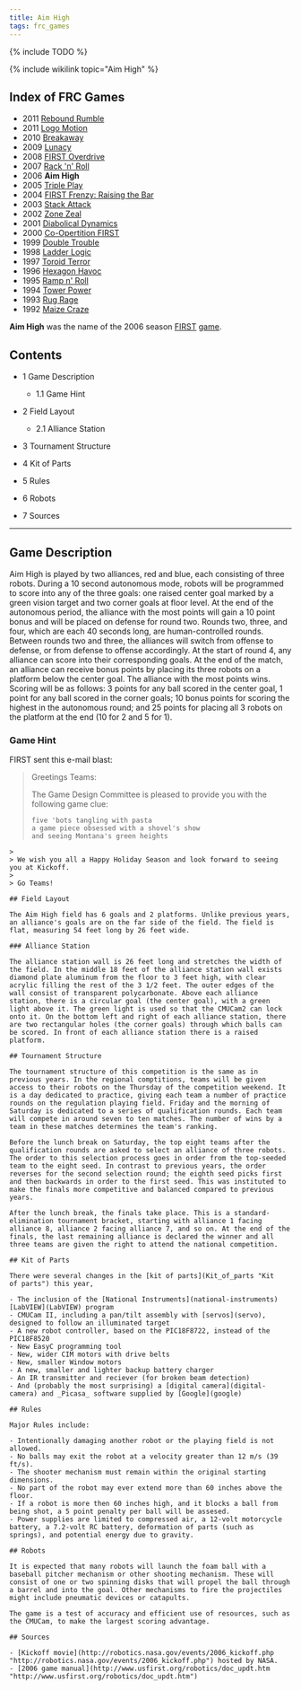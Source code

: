 ```yaml
---
title: Aim High
tags: frc_games
---
```

{% include TODO %}

{% include wikilink topic="Aim High" %}

## Index of FRC Games

- 2011 [Rebound Rumble](Rebound_Rumble "Rebound Rumble")
- 2011 [Logo Motion](Logo_Motion "Logo Motion")
- 2010 [Breakaway](Breakaway "Breakaway")
- 2009 [Lunacy](Lunacy "Lunacy")
- 2008 [FIRST Overdrive](FIRST_Overdrive "FIRST Overdrive")
- 2007 [Rack 'n' Roll](Rack_%27n%27_Roll "Rack 'n' Roll")
- 2006 **Aim High**
- 2005 [Triple Play](triple-play)
- 2004 [FIRST Frenzy: Raising the Bar](FIRST_Frenzy:_Raising_the_Bar "FIRST Frenzy: Raising the Bar")
- 2003 [Stack Attack](Stack_Attack "Stack Attack")
- 2002 [Zone Zeal](Zone_Zeal "Zone Zeal")
- 2001 [Diabolical Dynamics](Diabolical_Dynamics "Diabolical Dynamics")
- 2000 [Co-Opertition FIRST](Co-Opertition_FIRST "Co-Opertition FIRST")
- 1999 [Double Trouble](Double_Trouble "Double Trouble")
- 1998 [Ladder Logic](Ladder_Logic "Ladder Logic")
- 1997 [Toroid Terror](Toroid_Terror "Toroid Terror")
- 1996 [Hexagon Havoc](Hexagon_Havoc "Hexagon Havoc")
- 1995 [Ramp n' Roll](Ramp_n%27_Roll "Ramp n' Roll")
- 1994 [Tower Power](Tower_Power "Tower Power")
- 1993 [Rug Rage](Rug_Rage "Rug Rage")
- 1992 [Maize Craze](Maize_Craze "Maize Craze")

**Aim High** was the name of the 2006 season [FIRST](first) [game](frc-games "FRC Games").

## Contents

- 1 Game Description

  - 1.1 Game Hint

- 2 Field Layout

  - 2.1 Alliance Station

- 3 Tournament Structure
- 4 Kit of Parts
- 5 Rules
- 6 Robots
- 7 Sources

--------------------------------------------------------------------------------

## Game Description

Aim High is played by two alliances, red and blue, each consisting of three robots. During a 10 second autonomous mode, robots will be programmed to score into any of the three goals: one raised center goal marked by a green vision target and two corner goals at floor level. At the end of the autonomous period, the alliance with the most points will gain a 10 point bonus and will be placed on defense for round two. Rounds two, three, and four, which are each 40 seconds long, are human-controlled rounds. Between rounds two and three, the alliances will switch from offense to defense, or from defense to offense accordingly. At the start of round 4, any alliance can score into their corresponding goals. At the end of the match, an alliance can receive bonus points by placing its three robots on a platform below the center goal. The alliance with the most points wins. Scoring will be as follows: 3 points for any ball scored in the center goal, 1 point for any ball scored in the corner goals; 10 bonus points for scoring the highest in the autonomous round; and 25 points for placing all 3 robots on the platform at the end (10 for 2 and 5 for 1).

### Game Hint

FIRST sent this e-mail blast:

> Greetings Teams:
>
> The Game Design Committee is pleased to provide you with the following game clue:
>
> ```
> five 'bots tangling with pasta
> a game piece obsessed with a shovel's show
> and seeing Montana's green heights
 ```
>
> We wish you all a Happy Holiday Season and look forward to seeing you at Kickoff.
>
> Go Teams!

## Field Layout

The Aim High field has 6 goals and 2 platforms. Unlike previous years, an alliance's goals are on the far side of the field. The field is flat, measuring 54 feet long by 26 feet wide.

### Alliance Station

The alliance station wall is 26 feet long and stretches the width of the field. In the middle 18 feet of the alliance station wall exists diamond plate aluminum from the floor to 3 feet high, with clear acrylic filling the rest of the 3 1/2 feet. The outer edges of the wall consist of transparent polycarbonate. Above each alliance station, there is a circular goal (the center goal), with a green light above it. The green light is used so that the CMUCam2 can lock onto it. On the bottom left and right of each alliance station, there are two rectangular holes (the corner goals) through which balls can be scored. In front of each alliance station there is a raised platform.

## Tournament Structure

The tournament structure of this competition is the same as in previous years. In the regional comptitions, teams will be given access to their robots on the Thursday of the competition weekend. It is a day dedicated to practice, giving each team a number of practice rounds on the regulation playing field. Friday and the morning of Saturday is dedicated to a series of qualification rounds. Each team will compete in around seven to ten matches. The number of wins by a team in these matches determines the team's ranking.

Before the lunch break on Saturday, the top eight teams after the qualification rounds are asked to select an alliance of three robots. The order to this selection process goes in order from the top-seeded team to the eight seed. In contrast to previous years, the order reverses for the second selection round; the eighth seed picks first and then backwards in order to the first seed. This was instituted to make the finals more competitive and balanced compared to previous years.

After the lunch break, the finals take place. This is a standard-elimination tournament bracket, starting with alliance 1 facing alliance 8, alliance 2 facing alliance 7, and so on. At the end of the finals, the last remaining alliance is declared the winner and all three teams are given the right to attend the national competition.

## Kit of Parts

There were several changes in the [kit of parts](Kit_of_parts "Kit
of parts") this year,

- The inclusion of the [National Instruments](national-instruments) [LabVIEW](LabVIEW) program
- CMUCam II, including a pan/tilt assembly with [servos](servo), designed to follow an illuminated target
- A new robot controller, based on the PIC18F8722, instead of the PIC18F8520
- New EasyC programming tool
- New, wider CIM motors with drive belts
- New, smaller Window motors
- A new, smaller and lighter backup battery charger
- An IR transmitter and reciever (for broken beam detection)
- And (probably the most surprising) a [digital camera](digital-camera) and _Picasa_ software supplied by [Google](google)

## Rules

Major Rules include:

- Intentionally damaging another robot or the playing field is not allowed.
- No balls may exit the robot at a velocity greater than 12 m/s (39 ft/s).
- The shooter mechanism must remain within the original starting dimensions.
- No part of the robot may ever extend more than 60 inches above the floor.
- If a robot is more then 60 inches high, and it blocks a ball from being shot, a 5 point penalty per ball will be assesed.
- Power supplies are limited to compressed air, a 12-volt motorcycle battery, a 7.2-volt RC battery, deformation of parts (such as springs), and potential energy due to gravity.

## Robots

It is expected that many robots will launch the foam ball with a baseball pitcher mechanism or other shooting mechanism. These will consist of one or two spinning disks that will propel the ball through a barrel and into the goal. Other mechanisms to fire the projectiles might include pneumatic devices or catapults.

The game is a test of accuracy and efficient use of resources, such as the CMUCam, to make the largest scoring advantage.

## Sources

- [Kickoff movie](http://robotics.nasa.gov/events/2006_kickoff.php "http://robotics.nasa.gov/events/2006_kickoff.php") hosted by NASA.
- [2006 game manual](http://www.usfirst.org/robotics/doc_updt.htm "http://www.usfirst.org/robotics/doc_updt.htm")
